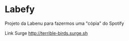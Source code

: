 # Labefy
Projeto da Labenu para fazermos uma "cópia" do Spotify

Link Surge
http://terrible-birds.surge.sh
